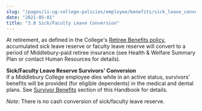```yaml
---
slug: "/pages/ii-ug-college-policies/employee/benefits/sick_leave_conversion"
date: "2021-05-01"
title: "3.8 Sick/Faculty Leave Conversion"
---
```


At retirement, as defined in the College's [Retiree Benefits policy](/about/handbook/employee/leaving_midd/retirement), accumulated sick leave reserve or faculty leave reserve will convert to a period of Middlebury-paid retiree insurance (see Health & Welfare Summary Plan or contact Human Resources for details).

**Sick/Faculty Leave Reserve Survivors' Conversion**  
If a Middlebury College employee dies while in an active status, survivors' benefits will be provided (for eligible dependents) in the medical and dental plans. See [Survivor Benefits](http://www.middlebury.edu/about/handbook/employee/benefits/survivor_benefits) section of this Handbook for details.

_Note:_ There is no cash conversion of sick/faculty leave reserve.